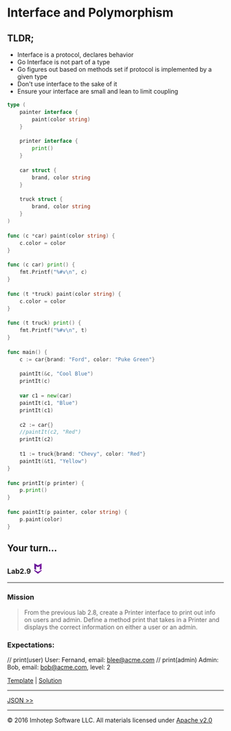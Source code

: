# Interface and Polymorphism

## TLDR;

* Interface is a protocol, declares behavior
* Go Interface is not part of a type
* Go figures out based on methods set if protocol is implemented by a given type
* Don't use interface to the sake of it
* Ensure your interface are small and lean to limit coupling

```go
type (
	painter interface {
		paint(color string)
	}

	printer interface {
		print()
	}

	car struct {
		brand, color string
    }

    truck struct {
        brand, color string
    }
)

func (c *car) paint(color string) {
	c.color = color
}

func (c car) print() {
	fmt.Printf("%#v\n", c)
}

func (t *truck) paint(color string) {
    c.color = color
}

func (t truck) print() {
    fmt.Printf("%#v\n", t)
}

func main() {
	c := car{brand: "Ford", color: "Puke Green"}

	paintIt(&c, "Cool Blue")
	printIt(c)

	var c1 = new(car)
	paintIt(c1, "Blue")
	printIt(c1)

	c2 := car{}
	//paintIt(c2, "Red")
	printIt(c2)

    t1 := truck{brand: "Chevy", color: "Red"}
    paintIt(&t1, "Yellow")
}

func printIt(p printer) {
	p.print()
}

func paintIt(p painter, color string) {
	p.paint(color)
}
```

## Your turn...

### Lab2.9 ![alt text](https://github.com/adam-p/markdown-here/raw/master/src/common/images/icon24.png "Lab2.9") 
---

### Mission

> From the previous lab 2.8, create a Printer interface to print out info
> on users and admin. Define a method print that takes in a Printer and displays
> the correct information on either a user or an admin.

### Expectations: 
// print(user)
User: Fernand, email: blee@acme.com
// print(admin)
Admin: Bob, email: bob@acme.com, level: 2

[Template](https://play.golang.org/p/G9qh4P4qeQ) | [Solution](https://play.golang.org/p/ME-g0Dqgqv)

---
[JSON >>](2.10_json.md)

---
© 2016 Imhotep Software LLC. All materials licensed under [Apache v2.0](http://www.apache.org/licenses/LICENSE-2.0)